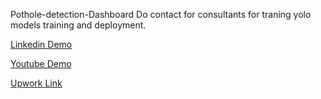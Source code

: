
Pothole-detection-Dashboard
Do contact for consultants for traning yolo models training and deployment.

[Linkedin Demo](https://www.linkedin.com/feed/update/urn:li:activity:7019631946137755648?updateEntityUrn=urn%3Ali%3Afs_feedUpdate%3A%28V2%2Curn%3Ali%3Aactivity%3A7019631946137755648%29)

[Youtube Demo](https://youtu.be/_RT-NiYRwhc)

[Upwork Link](https://www.upwork.com/freelancers/~018d398dddc7e3135b)
